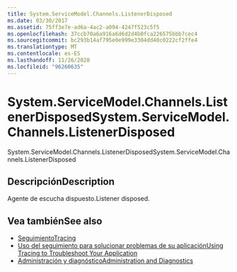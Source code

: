```yaml
---
title: System.ServiceModel.Channels.ListenerDisposed
ms.date: 03/30/2017
ms.assetid: 75ff3e7e-ad6a-4ac2-a094-4247f523c5f5
ms.openlocfilehash: 37ccb70a6a916a6d6d2d4b0fca226575bbb7cec4
ms.sourcegitcommit: bc293b14af795e0e999e3304dd40c0222cf2ffe4
ms.translationtype: MT
ms.contentlocale: es-ES
ms.lasthandoff: 11/26/2020
ms.locfileid: "96260635"
---
```

# <a name="systemservicemodelchannelslistenerdisposed"></a><span data-ttu-id="d881c-102">System.ServiceModel.Channels.ListenerDisposed</span><span class="sxs-lookup"><span data-stu-id="d881c-102">System.ServiceModel.Channels.ListenerDisposed</span></span>

<span data-ttu-id="d881c-103">System.ServiceModel.Channels.ListenerDisposed</span><span class="sxs-lookup"><span data-stu-id="d881c-103">System.ServiceModel.Channels.ListenerDisposed</span></span>  
  
## <a name="description"></a><span data-ttu-id="d881c-104">Descripción</span><span class="sxs-lookup"><span data-stu-id="d881c-104">Description</span></span>  

 <span data-ttu-id="d881c-105">Agente de escucha dispuesto.</span><span class="sxs-lookup"><span data-stu-id="d881c-105">Listener disposed.</span></span>  
  
## <a name="see-also"></a><span data-ttu-id="d881c-106">Vea también</span><span class="sxs-lookup"><span data-stu-id="d881c-106">See also</span></span>

- [<span data-ttu-id="d881c-107">Seguimiento</span><span class="sxs-lookup"><span data-stu-id="d881c-107">Tracing</span></span>](index.md)
- [<span data-ttu-id="d881c-108">Uso del seguimiento para solucionar problemas de su aplicación</span><span class="sxs-lookup"><span data-stu-id="d881c-108">Using Tracing to Troubleshoot Your Application</span></span>](using-tracing-to-troubleshoot-your-application.md)
- [<span data-ttu-id="d881c-109">Administración y diagnóstico</span><span class="sxs-lookup"><span data-stu-id="d881c-109">Administration and Diagnostics</span></span>](../index.md)
